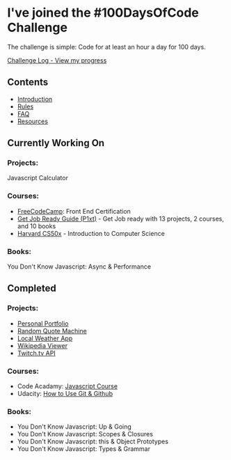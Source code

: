 # I've joined the #100DaysOfCode Challenge

The challenge is simple: Code for at least an hour a day for 100 days.

[Challenge Log - View my progress](log.md)

## Contents
* [Introduction](introduction.md)
* [Rules](rules.md)
* [FAQ](FAQ.md)
* [Resources](resources.md)

## Currently Working On
### Projects:
Javascript Calculator
  
### Courses:
- [FreeCodeCamp](https://www.freecodecamp.org/): Front End Certification
- [Get Job Ready Guide (P1xt)](get-job-ready.md) - Get Job ready with 13 projects, 2 courses, and 10 books
- [Harvard CS50x](https://courses.edx.org/courses/course-v1:HarvardX+CS50+X/) - Introduction to Computer Science
  
### Books:
You Don't Know Javascript: Async & Performance

## Completed
### Projects:
- [Personal Portfolio](https://github.com/cndragn/portfolio)
- [Random Quote Machine](https://github.com/cndragn/advice-generator)
- [Local Weather App](https://github.com/cndragn/local-weather)
- [Wikipedia Viewer](https://github.com/cndragn/wiki-viewer)
- [Twitch.tv API](https://github.com/cndragn/twitch-tv)
  
### Courses:
- Code Acadamy: [Javascript Course](https://www.codecademy.com/learn/javascript)
- Udacity: [How to Use Git & Github](https://in.udacity.com/course/how-to-use-git-and-github--ud775/)

### Books:
- You Don't Know Javascript: Up & Going
- You Don't Know Javascript: Scopes & Closures
- You Don't Know Javascript: this & Object Prototypes
- You Don't Know Javascript: Types & Grammar

